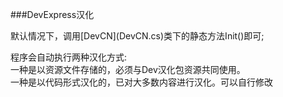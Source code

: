 ﻿###DevExpress汉化
<p>默认情况下，调用[DevCN](DevCN.cs)类下的静态方法Init()即可;
<p>程序会自动执行两种汉化方式:
<br>一种是以资源文件存储的，必须与Dev汉化包资源共同使用。
<br>一种是以代码形式汉化的，已对大多数内容进行汉化。可以自行修改